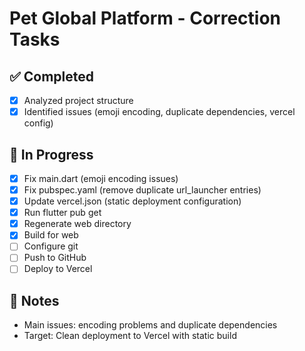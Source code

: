# Pet Global Platform - Correction Tasks

## ✅ Completed

- [x] Analyzed project structure
- [x] Identified issues (emoji encoding, duplicate dependencies, vercel config)

## 🔄 In Progress

- [x] Fix main.dart (emoji encoding issues)
- [x] Fix pubspec.yaml (remove duplicate url_launcher entries)
- [x] Update vercel.json (static deployment configuration)
- [x] Run flutter pub get
- [x] Regenerate web directory
- [x] Build for web
- [ ] Configure git
- [ ] Push to GitHub
- [ ] Deploy to Vercel

## 📝 Notes

- Main issues: encoding problems and duplicate dependencies
- Target: Clean deployment to Vercel with static build
